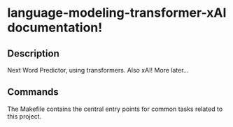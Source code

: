 # language-modeling-transformer-xAI documentation!

## Description

Next Word Predictor, using transformers. Also xAI! More later...

## Commands

The Makefile contains the central entry points for common tasks related to this project.

